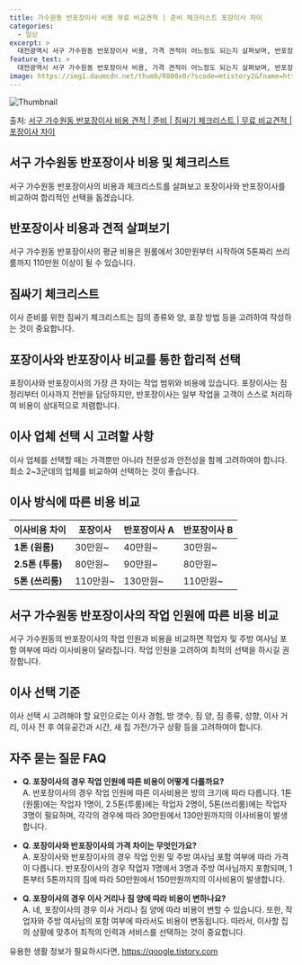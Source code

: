 ```yaml
---
title: 가수원동 반포장이사 비용 무료 비교견적 | 준비 체크리스트 포장이사 차이
categories:
  - 일상
excerpt: >
  대전광역시 서구 가수원동 반포장이사 비용, 가격 견적이 어느정도 되는지 살펴보며, 반포장이사를 준비함에 있어 짐싸기 준비 체크리스트가 무엇인지 보겠습니다. 마지막으로 포장이사와 차이점을 통해 무료 비교견적으로 어떤 것이 더 합리적인 선택인지 공유 드립니다.서구 가수원동 포장이사 견적 샘플 보기 👈 클릭서구 가수원동 포장이사 가격 살펴보기 👈 클릭서구 가수원동 반포장이사 평균 이사 비용평수서구 가수원동 평균 이사 비용원룸 이사9평 이하 (1톤)30만원~투룸/쓰리룸 이사16평 ~ 20평 (2.5톤)80만원~쓰리룸 이사21평 (5톤) ~110만원~우리집 무료 이사견적 받기 👈 클릭포장 vs 반포장: 이사 방식의 큰 차이이사방식의 가장 큰 차이는 포장이사는 모든 작업을 업체가 처리하는 반면, 반포장이사는 ..
feature_text: >
  대전광역시 서구 가수원동 반포장이사 비용, 가격 견적이 어느정도 되는지 살펴보며, 반포장이사를 준비함에 있어 짐싸기 준비 체크리스트가 무엇인지 보겠습니다. 마지막으로 포장이사와 차이점을 통해 무료 비교견적으로 어떤 것이 더 합리적인 선택인지 공유 드립니다.서구 가수원동 포장이사 견적 샘플 보기 👈 클릭서구 가수원동 포장이사 가격 살펴보기 👈 클릭서구 가수원동 반포장이사 평균 이사 비용평수서구 가수원동 평균 이사 비용원룸 이사9평 이하 (1톤)30만원~투룸/쓰리룸 이사16평 ~ 20평 (2.5톤)80만원~쓰리룸 이사21평 (5톤) ~110만원~우리집 무료 이사견적 받기 👈 클릭포장 vs 반포장: 이사 방식의 큰 차이이사방식의 가장 큰 차이는 포장이사는 모든 작업을 업체가 처리하는 반면, 반포장이사는 ..
image: https://img1.daumcdn.net/thumb/R800x0/?scode=mtistory2&fname=https%3A%2F%2Fblog.kakaocdn.net%2Fdn%2FcUmKSc%2FbtsHctsTeqK%2FlQ1MbCKjxKk02f0edkP2zK%2Fimg.webp
---
```


![Thumbnail](https://img1.daumcdn.net/thumb/R800x0/?scode=mtistory2&fname=https%3A%2F%2Fblog.kakaocdn.net%2Fdn%2FcUmKSc%2FbtsHctsTeqK%2FlQ1MbCKjxKk02f0edkP2zK%2Fimg.webp)

<p>출처: <a href="https://qoogle.tistory.com/9668" rel="dofollow">서구 가수원동 반포장이사 비용 견적 | 준비 | 짐싸기 체크리스트 | 무료 비교견적 | 포장이사 차이</a> </p>

## 서구 가수원동 반포장이사 비용 및 체크리스트

서구 가수원동 반포장이사의 비용과 체크리스트를 살펴보고 포장이사와 반포장이사를 비교하여 합리적인 선택을 돕겠습니다.

## **반포장이사 비용과 견적 살펴보기**

서구 가수원동 반포장이사의 평균 비용은 원룸에서 30만원부터 시작하여 5톤짜리 쓰리룸까지 110만원 이상이 될 수 있습니다.

## **짐싸기 체크리스트**

이사 준비를 위한 짐싸기 체크리스트는 짐의 종류와 양, 포장 방법 등을 고려하여 작성하는 것이 중요합니다.

## **포장이사와 반포장이사 비교를 통한 합리적 선택**

포장이사와 반포장이사의 가장 큰 차이는 작업 범위와 비용에 있습니다. 포장이사는 짐 정리부터 이사까지 전반을 담당하지만, 반포장이사는 일부
작업을 고객이 스스로 처리하여 비용이 상대적으로 저렴합니다.

## **이사 업체 선택 시 고려할 사항**

이사 업체를 선택할 때는 가격뿐만 아니라 전문성과 안전성을 함께 고려하여야 합니다. 최소 2~3군데의 업체를 비교하여 선택하는 것이
좋습니다.

## **이사 방식에 따른 비용 비교**

**이사비용 차이** | **포장이사** | **반포장이사 A** | **반포장이사 B**  
---|---|---|---  
**1톤 (원룸)** | 30만원~ | 40만원~ | 30만원~  
**2.5톤 (투룸)** | 80만원~ | 90만원~ | 80만원~  
**5톤 (쓰리룸)** | 110만원~ | 130만원~ | 110만원~  
  
## **서구 가수원동 반포장이사의 작업 인원에 따른 비용 비교**

서구 가수원동의 반포장이사의 작업 인원과 비용을 비교하면 작업자 및 주방 여사님 포함 여부에 따라 이사비용이 달라집니다. 작업 인원을
고려하여 최적의 선택을 하시길 권장합니다.

## **이사 선택 기준**

이사 선택 시 고려해야 할 요인으로는 이사 경험, 방 갯수, 짐 양, 짐 종류, 성향, 이사 거리, 이사 전 후 여유공간과 시간, 새 집
가전/가구 상황 등을 고려하여야 합니다.

## **자주 묻는 질문 FAQ**

  * **Q. 포장이사의 경우 작업 인원에 따른 비용이 어떻게 다를까요?**  
A. 반포장이사의 경우 작업 인원에 따른 이사비용은 방의 크기에 따라 다릅니다. 1톤(원룸)에는 작업자 1명이, 2.5톤(투룸)에는 작업자
2명이, 5톤(쓰리룸)에는 작업자 3명이 필요하며, 각각의 경우에 따라 30만원에서 130만원까지의 이사비용이 발생합니다.

  * **Q. 포장이사와 반포장이사의 가격 차이는 무엇인가요?**  
A. 포장이사와 반포장이사의 경우 작업 인원 및 주방 여사님 포함 여부에 따라 가격이 다릅니다. 반포장이사의 경우 작업자 1명에서 3명과
주방 여사님까지 포함되며, 1톤부터 5톤까지의 짐에 따라 50만원에서 150만원까지의 이사비용이 발생합니다.

  * **Q. 포장이사의 경우 이사 거리나 짐 양에 따라 비용이 변하나요?**  
A. 네, 포장이사의 경우 이사 거리나 짐 양에 따라 비용이 변할 수 있습니다. 또한, 작업자와 주방 여사님의 포함 여부에 따라서도 비용이
변동됩니다. 따라서, 이사할 집의 상황에 맞추어 최적의 인력과 서비스를 선택하는 것이 중요합니다.

 

유용한 생활 정보가 필요하시다면, <a href="https://qoogle.tistory.com" rel="dofollow">https://qoogle.tistory.com</a>


